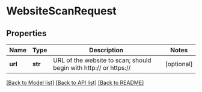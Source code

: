 # WebsiteScanRequest

## Properties
Name | Type | Description | Notes
------------ | ------------- | ------------- | -------------
**url** | **str** | URL of the website to scan; should begin with http:// or https:// | [optional] 

[[Back to Model list]](../README.md#documentation-for-models) [[Back to API list]](../README.md#documentation-for-api-endpoints) [[Back to README]](../README.md)


